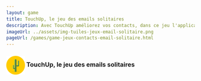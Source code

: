 ```yaml
---
layout: game
title: TouchUp, le jeu des emails solitaires
description: Avec TouchUp améliorez vos contacts, dans ce jeu l'application vous aide à trouver vos contacts vides
imageUrl: ../assets/img-tuiles-jeux-email-solitaire.png
pageUrl: /games/game-jeux-contacts-email-solitaire.html
---
```

### <img src=../assets/img-tuiles-jeux-email-solitaire.png height="50" width="50" style="vertical-align:middle;"> TouchUp, le jeu des emails solitaires
